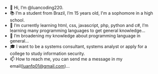 - 👋 Hi, I’m @luancoding220.
- 📚 I’m a student from Brazil, I’m 15 years old, I'm a sophomore in a high school.
- 🌱 I’m currently learning html, css, javascript, php, python and c#, I’m learning many programming languages to get general knowledge...
- 💞️ I’m broadening my knowledge about programming language in general...
- 🎓 I want to be a systems consultant, systems analyst or apply for a college to study information security.
- 📫 How to reach me, you can send me a message in my email(luanfp01@gmail.com)...

<!---
luancoding220/luancoding220 is a ✨ special ✨ repository because its `README.md` (this file) appears on your GitHub profile.
You can click the Preview link to take a look at your changes.
--->
